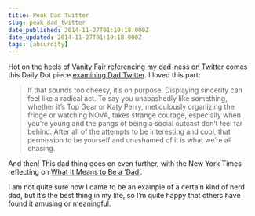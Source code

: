 ```yaml
---
title: Peak Dad Twitter
slug: peak_dad_twitter
date_published: 2014-11-27T01:19:18.000Z
date_updated: 2014-11-27T01:19:18.000Z
tags: [absurdity]
---
```


Hot on the heels of Vanity Fair [referencing my dad-ness on Twitter](/2014/11/twitter-famous.html) comes this Daily Dot piece [examining Dad Twitter](http://www.dailydot.com/lol/dad-humor-is-having-a-moment/). I loved this part:

> If that sounds too cheesy, it’s on purpose. Displaying sincerity can feel like a radical act. To say you unabashedly like something, whether it’s Top Gear or Katy Perry, meticulously organizing the fridge or watching NOVA, takes strange courage, especially when you’re young and the pangs of being a social outcast don’t feel far behind. After all of the attempts to be interesting and cool, that permission to be yourself and unashamed of it is what we’re all chasing.

And then! This dad thing goes on even further, with the New York Times reflecting on [What It Means to Be a ‘Dad’](http://op-talk.blogs.nytimes.com/2014/11/19/what-it-means-to-be-a-dad/).

I am not quite sure how I came to be an example of a certain kind of nerd dad, but it’s the best thing in my life, so I’m quite happy that others have found it amusing or meaningful.
